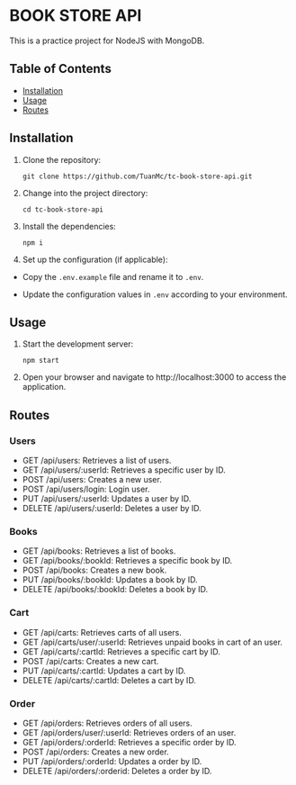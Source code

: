 # BOOK STORE API

This is a practice project for NodeJS with MongoDB.

## Table of Contents

- [Installation](#installation)
- [Usage](#usage)
- [Routes](#routes)

## Installation

1. Clone the repository:
   ```shell
   git clone https://github.com/TuanMc/tc-book-store-api.git
   ```
2.  Change into the project directory:
    ```shell
    cd tc-book-store-api
    ```
3.  Install the dependencies:
    ```shell
    npm i
    ```
4.  Set up the configuration (if applicable):

- Copy the `.env.example` file and rename it to `.env`.

- Update the configuration values in `.env` according to your environment.

## Usage

1. Start the development server:
   ```shell
   npm start
   ```

2.  Open your browser and navigate to http://localhost:3000 to access the application.

## Routes


### Users
-   GET /api/users: Retrieves a list of users.
-   GET /api/users/:userId: Retrieves a specific user by ID.
-   POST /api/users: Creates a new user.
-   POST /api/users/login: Login user.
-   PUT /api/users/:userId: Updates a user by ID.
-   DELETE /api/users/:userId: Deletes a user by ID.

### Books
-   GET /api/books: Retrieves a list of books.
-   GET /api/books/:bookId: Retrieves a specific book by ID.
-   POST /api/books: Creates a new book.
-   PUT /api/books/:bookId: Updates a book by ID.
-   DELETE /api/books/:bookId: Deletes a book by ID.

### Cart
-   GET /api/carts: Retrieves carts of all users.
-   GET /api/carts/user/:userId: Retrieves unpaid books in cart of an user.
-   GET /api/carts/:cartId: Retrieves a specific cart by ID.
-   POST /api/carts: Creates a new cart.
-   PUT /api/carts/:cartId: Updates a cart by ID.
-   DELETE /api/carts/:cartId: Deletes a cart by ID.

### Order
-   GET /api/orders: Retrieves orders of all users.
-   GET /api/orders/user/:userId: Retrieves orders of an user.
-   GET /api/orders/:orderId: Retrieves a specific order by ID.
-   POST /api/orders: Creates a new order.
-   PUT /api/orders/:orderId: Updates a order by ID.
-   DELETE /api/orders/:orderid: Deletes a order by ID.
